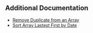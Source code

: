 ## Additional Documentation
- [Remove Duplicate from an Array](./README_remove-duplicate-from-array.md)
- [Sort Array Lastest First by Date](./README_sort-array-latest-first.md)
